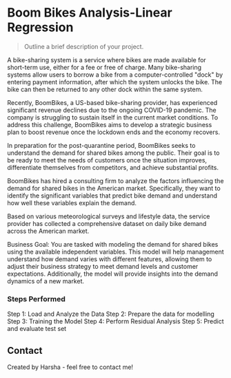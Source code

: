 # Boom Bikes Analysis-Linear Regression
> Outline a brief description of your project.

A bike-sharing system is a service where bikes are made available for short-term use, either for a fee or free of charge. Many bike-sharing systems allow users to borrow a bike from a computer-controlled "dock" by entering payment information, after which the system unlocks the bike. The bike can then be returned to any other dock within the same system.

Recently, BoomBikes, a US-based bike-sharing provider, has experienced significant revenue declines due to the ongoing COVID-19 pandemic. The company is struggling to sustain itself in the current market conditions. To address this challenge, BoomBikes aims to develop a strategic business plan to boost revenue once the lockdown ends and the economy recovers.

In preparation for the post-quarantine period, BoomBikes seeks to understand the demand for shared bikes among the public. Their goal is to be ready to meet the needs of customers once the situation improves, differentiate themselves from competitors, and achieve substantial profits.

BoomBikes has hired a consulting firm to analyze the factors influencing the demand for shared bikes in the American market. Specifically, they want to identify the significant variables that predict bike demand and understand how well these variables explain the demand.

Based on various meteorological surveys and lifestyle data, the service provider has collected a comprehensive dataset on daily bike demand across the American market.

Business Goal: You are tasked with modeling the demand for shared bikes using the available independent variables. This model will help management understand how demand varies with different features, allowing them to adjust their business strategy to meet demand levels and customer expectations. Additionally, the model will provide insights into the demand dynamics of a new market.

### Steps Performed
Step 1: Load and Analyze the Data
Step 2: Prepare the data for modelling
Step 3: Training the Model
Step 4: Perform Residual Analysis
Step 5: Predict and evaluate test set

## Contact
Created by Harsha - feel free to contact me!
